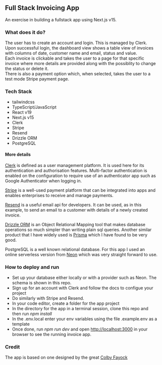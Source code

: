 ## Full Stack Invoicing App  
An exercise in building a fullstack app using Next.js v15.  

### What does it do?  
The user has to create an account and login. This is managed by Clerk.  
Upon successful login, the dashboard view shows a table view of invoices with columns of date, customer name and email, status and value.  
Each invoice is clickable and takes the user to a page for that specific invoice where more details are provided along with the possiblity to change the status or delete it.  
There is also a payment option which, when selected, takes the user to a test mode Stripe payment page.  

### Tech Stack  
* tailwindcss  
* TypeScript/JavaScript  
* React v19  
* Next.js v15  
* Clerk  
* Stripe  
* Resend  
* Drizzle ORM  
* PostgreSQL  

#### More details  
[Clerk](https://clerk.com/) is defined as a user management platform. It is used here for its authentication and authorisation features. Multi-factor authentication is enabled on the configuration to require use of an authenticator app such as Google Authenticator when logging in.  

[Stripe](https://stripe.com/gb/guides) is a well-used payment platform that can be integrated into apps and enables enterprises to receive and manage payments.  

[Resend](https://resend.com/docs/introduction) is a useful email api for developers. It can be used, as in this example, to send an email to a customer with details of a newly created invoice.  

[Drizzle ORM](https://orm.drizzle.team/) is an Object Relational Mapping tool that makes database operations so much simpler than writing plain sql queries. Another similar product that I have widely used is [Prisma](https://www.prisma.io/) which I have found to be very good.  

PostgreSQL is a well known relational database. For this app I used an online serverless version from [Neon](https://neon.tech/) which was very straight forward to use.

### How to deploy and run  
* Set up your database either locally or with a provider such as Neon. The schema is shown in this repo.  
* Sign up for an account with Clerk and follow the docs to configue your project  
* Do similarly with Stripe and Resend. 
* In your code editor, create a folder for the app project  
* In the directory for the app in a terminal session, clone this repo and then run _npm install_  
* In the .env.local enter your env variables using the file .example.env as a template  
* Once done, run _npm run dev_ and open [http://localhost:3000](http://localhost:3000) in your browser to see the running invoice app.

### Credit  
The app is based on one designed by the great [Colby Fayock](https://www.youtube.com/watch?v=Mcw8Mp8PYUE)  
